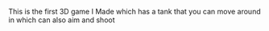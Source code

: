 This is the first 3D game I Made which has a tank that you can move around in which can also aim and shoot
